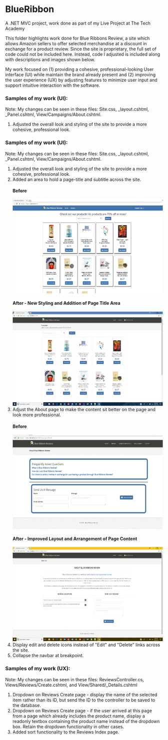 # BlueRibbon
<p>A .NET MVC project, work done as part of my Live Project at The Tech Academy</p>

<p>This folder highlights work done for Blue Ribbons Review, a site which allows Amazon sellers to offer selected merchandise at a discount in exchange for a product review. Since the site is proprietary, the full set of code could not be included here. Instead, code I adjusted is included along with descriptions and images shown below.</p>

<p>My work focused on (1) providing a cohesive, professional-looking User interface (UI) while maintain the brand already present and (2) improving the user experience (UX) by adjusting features to minimize user input and support intuitive interaction with the software.</p>

<h3>Samples of my work (UI):</h3>
<p>Note: My changes can be seen in these files: Site.css, _layout.cshtml, _Panel.cshtml, View/Campaigns/About.cshtml.</p>
<ol>  
  <li>Adjusted the overall look and styling of the site to provide a more cohesive, professional look.</li> 
</ol>

<h3>Samples of my work (UI):</h3>
<p>Note: My changes can be seen in these files: Site.css, _layout.cshtml, _Panel.cshtml, View/Campaigns/About.cshtml.</p>
<ol>  
  <li>Adjusted the overall look and styling of the site to provide a more cohesive, professional look.</li> 
  <li>Added an area to hold a page-title and subtitle across the site.</li>
    <h4>Before </h4> <img src="Home_before.png" height="300" />
    <h4>After - New Styling and Addition of Page Title Area</h4> <img src="Home_after.png" height="300" />
    <br />
  <li>Adjust the About page to make the content sit better on the page and look more professional.</li> 
    <h4>Before</h4> <img src="About_before.png" height="300" />
    <h4>After - Improved Layout and Arrangement of Page Content</h4> <img src="About_after.png" height="300" />
    <br />
  <li>Display edit and delete icons instead of "Edit" and "Delete" links across the site.</li>
  <li>Collapse the navbar at breakpoint.</li>
</ol>

<h3>Samples of my work (UX):</h3>
<p>Note: My changes can be seen in these files: ReviewsController.cs, Views/Reviews/Create.cshtml, and View/Shared/_Details.cshtml </p>
<ol>
  <li>Dropdown on Reviews Create page - display the name of the selected item rather than its ID, but send the ID to the controller to be saved to the database.</li>
  <li>Dropdown on Reviews Create page - if the user arrived at this page from a page which already includes the product name, display a readonly textbox containing the product name instead of the dropdown box. Retain the dropdown functionality in other cases.</li>
  <li>Added sort functionality to the Reviews Index page.</li>
</ol>
